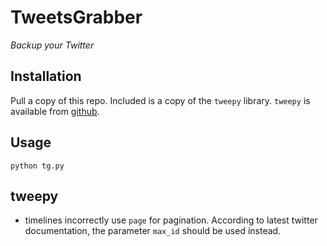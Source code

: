 TweetsGrabber
=============
*Backup your Twitter*

Installation
------------
Pull a copy of this repo.  Included is a copy of the `tweepy` library.
`tweepy` is available from [github](https://github.com/tweepy/tweepy).

Usage
-----
    python tg.py

tweepy
------
  * timelines incorrectly use `page` for pagination.  According to latest
    twitter documentation, the parameter `max_id` should be used instead.
